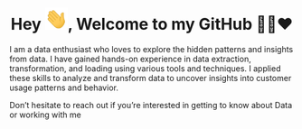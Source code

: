<h1 align="center">Hey <img src="Hi.gif" width="40px" />, Welcome to my GitHub 👨‍💻❤️</h1>

I am a data enthusiast who loves to explore the hidden patterns and insights from data. I have gained hands-on experience in data extraction, transformation, and loading using various tools and techniques. I applied these skills to analyze and transform data to uncover insights into customer usage patterns and behavior.

Don’t hesitate to reach out if you’re interested in getting to know about Data or working with me
